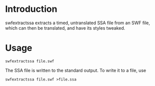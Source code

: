 # Introduction #

swfextractssa extracts a timed, untranslated SSA file from an SWF file, which can then be translated, and have its styles tweaked.

# Usage #

`swfextractssa file.swf`

The SSA file is written to the standard output. To write it to a file, use

`swfextractssa file.swf >file.ssa`